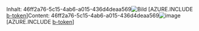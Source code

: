 <span data-ttu-id="521c0-101">Inhalt: 46ff2a76-5c15-4ab6-a015-436d4deaa569![Bild](69774d7b-eaa8-4ed2-b10d-894d3ba27a81.png)
[AZURE.INCLUDE [b-token](82c2b539-25ce-40aa-991b-71f63def8aae.md)]</span><span class="sxs-lookup"><span data-stu-id="521c0-101">Content: 46ff2a76-5c15-4ab6-a015-436d4deaa569![image](69774d7b-eaa8-4ed2-b10d-894d3ba27a81.png)
[AZURE.INCLUDE [b-token](82c2b539-25ce-40aa-991b-71f63def8aae.md)]</span></span>
